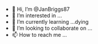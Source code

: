 - 👋 Hi, I’m @JanBriggs87
- 👀 I’m interested in ...
- 🌱 I’m currently learning ...dying
- 💞️ I’m looking to collaborate on ...
- 📫 How to reach me ...

<!---
JanBriggs87/JanBriggs87 is a ✨ special ✨ repository because its `README.md` (this file) appears on your GitHub profile.
You can click the Preview link to take a look at your changes.
--->
